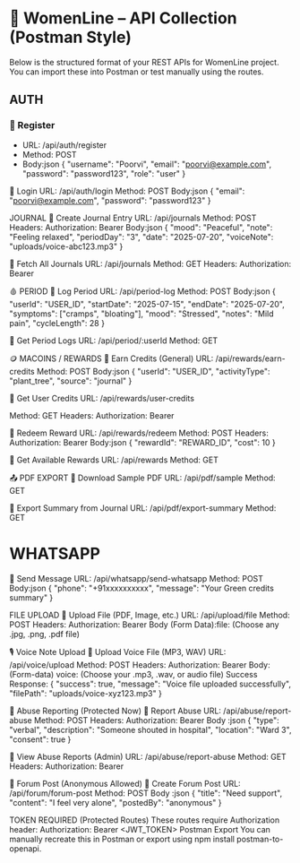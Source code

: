 # 🧪 WomenLine – API Collection (Postman Style)

Below is the structured format of your REST APIs for WomenLine project. You can import these into Postman or test manually using the routes.

## AUTH

### 🔹 Register

- URL: /api/auth/register
- Method: POST
- Body:json
  {
  "username": "Poorvi",
  "email": "poorvi@example.com",
  "password": "password123",
  "role": "user"
  }

🔹 Login
URL: /api/auth/login
Method: POST
Body:json
{
"email": "poorvi@example.com",
"password": "password123"
}

JOURNAL
🔹 Create Journal Entry
URL: /api/journals
Method: POST
Headers: Authorization: Bearer <token>
Body:json
{
"mood": "Peaceful",
"note": "Feeling relaxed",
"periodDay": "3",
"date": "2025-07-20",
"voiceNote": "uploads/voice-abc123.mp3"
}

🔹 Fetch All Journals
URL: /api/journals
Method: GET
Headers: Authorization: Bearer <token>

🩸 PERIOD
🔹 Log Period
URL: /api/period-log
Method: POST
Body:json
{
"userId": "USER_ID",
"startDate": "2025-07-15",
"endDate": "2025-07-20",
"symptoms": ["cramps", "bloating"],
"mood": "Stressed",
"notes": "Mild pain",
"cycleLength": 28
}

🔹 Get Period Logs
URL: /api/period/:userId
Method: GET

🪙 MACOINS / REWARDS
🔹 Earn Credits (General)
URL: /api/rewards/earn-credits
Method: POST
Body:json
{
"userId": "USER_ID",
"activityType": "plant_tree",
"source": "journal"
}

🔹 Get User Credits
URL: /api/rewards/user-credits

Method: GET
Headers: Authorization: Bearer <token>

🔹 Redeem Reward
URL: /api/rewards/redeem
Method: POST
Headers: Authorization: Bearer <token>
Body:json
{
"rewardId": "REWARD_ID",
"cost": 10
}

🔹 Get Available Rewards
URL: /api/rewards
Method: GET

📤 PDF EXPORT
🔹 Download Sample PDF
URL: /api/pdf/sample
Method: GET

🔹 Export Summary from Journal
URL: /api/pdf/export-summary
Method: GET

# WHATSAPP

🔹 Send Message
URL: /api/whatsapp/send-whatsapp
Method: POST
Body:json
{
"phone": "+91xxxxxxxxxx",
"message": "Your Green credits summary"
}

FILE UPLOAD
🔹 Upload File (PDF, Image, etc.)
URL: /api/upload/file
Method: POST
Headers: Authorization: Bearer <token>
Body (Form Data):file: (Choose any .jpg, .png, .pdf file)

🎙️ Voice Note Upload
🔹 Upload Voice File (MP3, WAV)
URL: /api/voice/upload
Method: POST
Headers:
Authorization: Bearer <token>
Body: (Form-data)
voice: (Choose your .mp3, .wav, or audio file)
Success Response:
{
"success": true,
"message": "Voice file uploaded successfully",
"filePath": "uploads/voice-xyz123.mp3"
}

🚨 Abuse Reporting (Protected Now)
🔹 Report Abuse
URL: /api/abuse/report-abuse
Method: POST
Headers:
Authorization: Bearer <token>
Body :json
{
  "type": "verbal",
  "description": "Someone shouted in hospital",
  "location": "Ward 3",
  "consent": true
}

🔹 View Abuse Reports (Admin)
URL: /api/abuse/report-abuse
Method: GET
Headers: Authorization: Bearer <admin-token>

💬 Forum Post (Anonymous Allowed)
🔹 Create Forum Post
URL: /api/forum/forum-post
Method: POST
Body :json
{
  "title": "Need support",
  "content": "I feel very alone",
  "postedBy": "anonymous"
}


TOKEN REQUIRED (Protected Routes)
These routes require Authorization header:
Authorization: Bearer <JWT_TOKEN>
Postman Export
You can manually recreate this in Postman or export using npm install postman-to-openapi.
